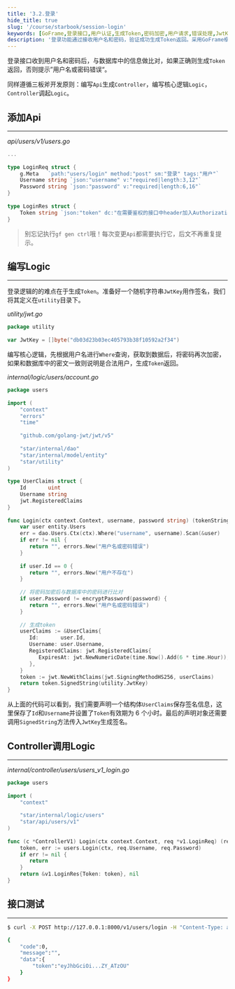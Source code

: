 ```yaml
---
title: '3.2.登录'
hide_title: true
slug: '/course/starbook/session-login'
keywords: [GoFrame,登录接口,用户认证,生成Token,密码加密,用户请求,错误处理,JwtKey,接口测试,编写逻辑]
description: '登录功能通过接收用户名和密码，验证成功生成Token返回。采用GoFrame框架，遵循三板斧开发原则，包括Api生成Controller，编写核心Logic逻辑。通过JwtKey生成签名，Token有效期为六小时。在Controller中调用核心逻辑实现登录功能，并测试接口确保功能正常。'
---
```

登录接口收到用户名和密码后，与数据库中的信息做比对，如果正确则生成`Token`返回，否则提示”用户名或密码错误“。

同样遵循三板斧开发原则：编写`Api`生成`Controller`，编写核心逻辑`Logic`，`Controller`调起`Logic`。
## 添加Api
---
*api/users/v1/users.go*
```go
...
  
type LoginReq struct {  
    g.Meta   `path:"users/login" method:"post" sm:"登录" tags:"用户"`  
    Username string `json:"username" v:"required|length:3,12"`  
    Password string `json:"password" v:"required|length:6,16"`  
}  
  
type LoginRes struct {  
    Token string `json:"token" dc:"在需要鉴权的接口中header加入Authorization: token"`
}
```

> 别忘记执行`gf gen ctrl`哦！每次变更`Api`都需要执行它，后文不再重复提示。

## 编写Logic
---
登录逻辑的的难点在于生成`Token`。准备好一个随机字符串`JwtKey`用作签名，我们将其定义在`utility`目录下。

*utility/jwt.go*
```go
package utility  
  
var JwtKey = []byte("db03d23b03ec405793b38f10592a2f34")
```

编写核心逻辑，先根据用户名进行`Where`查询，获取到数据后，将密码再次加密，如果和数据库中的密文一致则说明是合法用户，生成`Token`返回。

*internal/logic/users/account.go*
```go
package users  
  
import (  
    "context"  
    "errors"
    "time"  
    
    "github.com/golang-jwt/jwt/v5"
    
    "star/internal/dao"    
    "star/internal/model/entity"    
    "star/utility"
)
  
type UserClaims struct {  
    Id       uint  
    Username string  
    jwt.RegisteredClaims  
}  
  
func Login(ctx context.Context, username, password string) (tokenString string, err error) {  
    var user entity.Users  
    err = dao.Users.Ctx(ctx).Where("username", username).Scan(&user)  
    if err != nil {  
       return "", errors.New("用户名或密码错误")  
    }  
  
    if user.Id == 0 {  
       return "", errors.New("用户不存在")  
    }  
  
    // 将密码加密后与数据库中的密码进行比对  
    if user.Password != encryptPassword(password) {  
       return "", errors.New("用户名或密码错误")  
    }  
  
    // 生成token  
    userClaims := &UserClaims{  
       Id:       user.Id,  
       Username: user.Username,  
       RegisteredClaims: jwt.RegisteredClaims{  
          ExpiresAt: jwt.NewNumericDate(time.Now().Add(6 * time.Hour)),  
       },  
    }  
    token := jwt.NewWithClaims(jwt.SigningMethodHS256, userClaims)  
    return token.SignedString(utility.JwtKey)  
}
```

从上面的代码可以看到，我们需要声明一个结构体`UserClaims`保存签名信息，这里保存了`Id`和`Username`并设置了`Token`有效期为 6 个小时。最后的声明对象还需要调用`SignedString`方法传入`JwtKey`生成签名。

## Controller调用Logic
---
*internal/controller/users/users_v1_login.go*
```go
package users  
  
import (  
    "context"  
    
    "star/internal/logic/users"  
    "star/api/users/v1"
)  
  
func (c *ControllerV1) Login(ctx context.Context, req *v1.LoginReq) (res *v1.LoginRes, err error) {  
    token, err := users.Login(ctx, req.Username, req.Password)  
    if err != nil {  
       return  
    }  
    return &v1.LoginRes{Token: token}, nil  
}
```

## 接口测试
---
```bash
$ curl -X POST http://127.0.0.1:8000/v1/users/login -H "Content-Type: application/json" -d "{\"username\":\"oldme\", \"password\":\"123456\"}"

{
    "code":0,
    "message":"",
    "data":{
        "token":"eyJhbGciOi...ZY_ATzOU"
    }
}
```